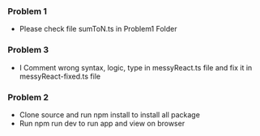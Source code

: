 ### Problem 1

- Please check file sumToN.ts in Problem1 Folder

### Problem 3

- I Comment wrong syntax, logic, type in messyReact.ts file and fix it in messyReact-fixed.ts file

### Problem 2

- Clone source and run  npm install to install all package
- Run npm run dev to run app and view on browser
